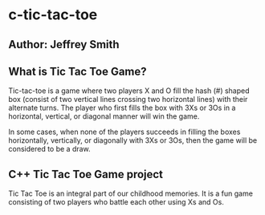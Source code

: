 # c-tic-tac-toe

## Author: Jeffrey Smith

## What is Tic Tac Toe Game?

Tic-tac-toe is a game where two players X and O fill the hash (#) shaped box (consist of two vertical lines crossing two horizontal lines) with their alternate turns. The player who first fills the box with 3Xs or 3Os in a horizontal, vertical, or diagonal manner will win the game. 

In some cases, when none of the players succeeds in filling the boxes horizontally, vertically, or diagonally with 3Xs or 3Os, then the game will be considered to be a draw.

## C++ Tic Tac Toe Game project

Tic Tac Toe is an integral part of our childhood memories. It is a fun game consisting of two players who battle each other using Xs and Os.
